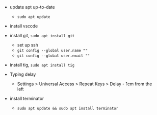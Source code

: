 - update apt up-to-date
  - `sudo apt update`
- install vscode
- install git, `sudo apt install git`
  - set up ssh
  - `git config --global user.name ""`
  - `git config --global user.email ""`
- install tig, `sudo apt install tig`

- Typing delay
  - Settings > Universal Access > Repeat Keys > Delay - 1cm from the left

- install terminator
  - `sudo apt update && sudo apt install terminator`
